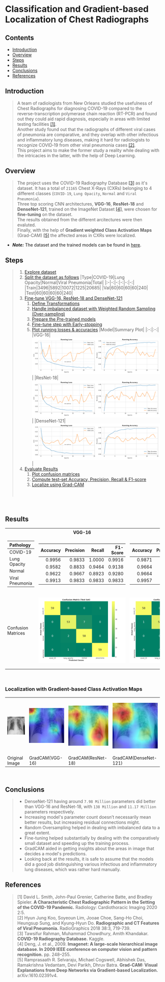 # Classification and Gradient-based Localization of Chest Radiographs

## Contents
- [Introduction](#introduction)
- [Overview](#overview)
- [Steps](#steps)
- [Results](#results)
- [Conclusions](#conclusions)
- [References](#references)

## Introduction
> A team of radiologists from New Orleans studied the usefulness of Chest Radiographs for diagnosing COVID-19 compared to the reverse-transcription polymerase chain reaction (RT-PCR) and found out they could aid rapid diagnosis, especially in areas with limited testing facilities [[1]](https://pubs.rsna.org/doi/10.1148/ryct.2020200280 "A Characteristic Chest Radiographic Pattern in the Setting of the COVID-19 Pandemic").<br>
> Another study found out that the radiographs of different viral cases of pneumonia are comparative, and they overlap with other infectious and inflammatory lung diseases, making it hard for radiologists to recognize COVID‐19 from other viral pneumonia cases [[2]](https://pubs.rsna.org/doi/10.1148/rg.2018170048 "Radiographic and CT Features of Viral Pneumonia").<br>
> This project aims to make the former study a reality while dealing with the intricacies in the latter, with the help of Deep Learning.<br>

## Overview
> The project uses the COVID-19 Radiography Database [[3]](https://www.kaggle.com/tawsifurrahman/covid19-radiography-database) as it's dataset.
> It has a total of `21165` Chest X-Rays (CXRs) belonging to 4 different classes (`COVID-19`, `Lung Opacity`, `Normal` and `Viral Pneumonia`).<br>
> Three top scoring CNN architectures, __VGG-16__, __ResNet-18__ and __DenseNet-121__, trained on the ImageNet Dataset [[4]](http://image-net.org/), were chosen for __fine-tuning__ on the dataset.<br>
> The results obtained from the different arcitectures were then evaluted.<br>
> Finally, with the help of __Gradient weighted Class Activation Maps__ (Grad-CAM) [[5]](https://arxiv.org/abs/1610.02391 "Grad-CAM: Visual Explanations from Deep Networks via Gradient-based Localization") the affected areas in CXRs were localized.<br>

* ___Note:___ The dataset and the trained models can be found in [here](https://drive.google.com/drive/folders/14L8wd-d2a3lvgqQtwV-y53Gsnn6Ud2-w?usp=sharing).<br>

## Steps
> 1. [Explore dataset](./1_data_exploration.ipynb "1_data_exploration.ipynb")
> 2. [Split the dataset as follows](./split_dataset.py "split_dataset.py")
>    |Type|COVID-19|Lung Opacity|Normal|Viral Pneumonia|Total|
>    |:-|-:|-:|-:|-:|-:|
>    |Train|3496|5892|10072|1225|20685|
>    |Val|60|60|60|60|240|
>    |Test|60|60|60|60|240|
> 3. [Fine-tune VGG-16, ResNet-18 and DenseNet-121](./2_finetune_models.ipynb "2_finetune_models.ipynb")
>    1. [Define Transformations](./utils.py#L15-L41)
>    2. [Handle imbalanced dataset with Weighted Random Sampling (Over-sampling)](#)
>    3. [Prepare the Pre-trained models](./networks.py "networks.py")
>    4. [Fine-tune step with Early-stopping](./utils.py#L91-L159)
>    5. [Plot running losses & accuracies](./plot_utils.py#L8-L42)
>       |Model|Summary Plot|
>       |:-:|:-:|
>       |VGG-16|![vgg_plot](./outputs/summary_plots/vgg.png)|
>       |ResNet-18|![res_plot](./outputs/summary_plots/resnet.png)|
>       |DenseNet-121|![dense_plot](./outputs/summary_plots/densenet.png)|
> 4. [Evaluate Results](./3_evaluate_results.ipynb "3_evaluate_results.ipynb")
>    1. [Plot confusion matrices](./plot_utils.py#L45-L69)
>    2. [Compute test-set Accuracy, Precision, Recall & F1-score](./utils.py#L72-L88)
>    3. [Localize using Grad-CAM](./grad_cam.py)
> <br>
<br>

## Results

<table>
<tr>
<th></th>
<th>VGG-16</th>
<th>ResNet-18</th>
<th>DenseNet-121</th>
</tr>
<tr>
<td>

|__Pathology__|
|:-|
|COVID-19|
|Lung Opacity|
|Normal|
|Viral Pneumonia|

</td>
<td>

|Accuracy|Precision|Recall|F1-Score|
|-:|-:|-:|-:|
|0.9956|0.9833|1.0000|0.9916|
|0.9582|0.8833|0.9464|0.9138|
|0.9622|0.9667|0.8923|0.9280|
|0.9913|0.9833|0.9833|0.9833|
            
</td>
<td>

|Accuracy|Precision|Recall|F1-Score|
|-:|-:|-:|-:|
|0.9871|0.9667|0.9830|0.9748|
|0.9664|0.8667|1.0000|0.9286|
|0.9664|1.0000|0.8823|0.9375|
|0.9957|1.0000|0.9836|0.9917|
            
</td>
<td>

|Accuracy|Precision|Recall|F1-Score|
|-:|-:|-:|-:|
|0.9957|0.9833|1.0000|0.9916|
|0.9623|0.9167|0.9322|0.9244|
|0.9623|0.9500|0.9047|0.9268|
|0.9957|0.9833|1.0000|0.9916|
            
</td>
</tr>
<tr>
<td>Confusion Matrices</td>
<td>

![vgg_confmat](./assets/vgg_confmat.png)

</td>
<td>

![res_confmat](./assets/res_confmat.png)

</td>
<td>

![dense_confmat](./assets/dense_confmat.png)

</td>
</tr>
</table>
<br>

### __Localization with Gradient-based Class Activation Maps__
<table>
<tr>
<th>

![original](./assets/original.jpg)

</th>
<th>

![vgg_cam](./assets/vgg_cam.jpg)

</th>
<th>

![res_cam](./assets/res_cam.jpg)

</th>
<th>

![dense_cam](./assets/dense_cam.jpg)

</th>
</tr>

<tr>
<td>Original Image</td>
<td>GradCAM(VGG-16)</td>
<td>GradCAM(ResNet-18)</td>
<td>GradCAM(DenseNet-121)</td>
</tr>

</table>
<br>

## Conclusions
> - DenseNet-121 having around `7.98 Million` parameters did better than VGG-16 and ResNet-18, with `138 Million` and `11.17 Million` parameters respectively.<br>
> - Increasing model's parameter count doesn’t necessarily mean better results, but increasing residual connections might.<br>
> - Random Oversampling helped in dealing with imbalanced data to a great extent.<br>
> - Fine-tuning helped substantially by dealing with the comparatively small dataset and speeding up the training process.<br>
> - GradCAM aided in getting insights about the areas in image that decides a model's predictions.<br>
> - Looking back at the results, it is safe to assume that the models did a good job distinguishing various infectious and inflammatory lung diseases, which was rather hard manually.<br>

## References
> [1] David L. Smith, John-Paul Grenier, Catherine Batte, and Bradley Spieler. __A Characteristic Chest Radiographic Pattern in the Setting of the COVID-19 Pandemic.__ Radiology: Cardiothoracic Imaging 2020 2:5.<br>
> [2] Hyun Jung Koo, Soyeoun Lim, Jooae Choe, Sang-Ho Choi, Heungsup Sung, and Kyung-Hyun Do. __Radiographic and CT Features of Viral Pneumonia.__ RadioGraphics 2018 38:3, 719-739.<br>
> [3] Tawsifur Rahman, Muhammad Chowdhury, Amith Khandakar. __COVID-19 Radiography Database.__ Kaggle.<br>
> [4] Deng, J. et al., 2009. __Imagenet: A large-scale hierarchical image database. In 2009 IEEE conference on computer vision and pattern recognition.__ pp. 248–255.<br>
> [5] Ramprasaath R. Selvaraju, Michael Cogswell, Abhishek Das, Ramakrishna Vedantam, Devi Parikh, Dhruv Batra. __Grad-CAM: Visual Explanations from Deep Networks via Gradient-based Localization.__ arXiv:1610.02391v4.